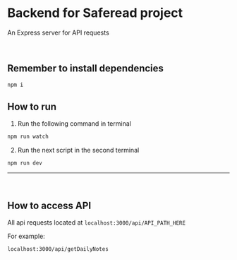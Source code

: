 # Backend for Saferead project

An Express server for API requests

<br>

## Remember to install dependencies

```bash
npm i
```

## How to run

1. Run the following command in terminal

```bash
npm run watch
```

2. Run the next script in the second terminal

```bash
npm run dev
```

---

<br>

## How to access API

All api requests located at `localhost:3000/api/API_PATH_HERE`

For example:

```
localhost:3000/api/getDailyNotes
```
